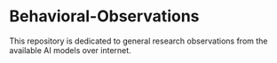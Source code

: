 # Behavioral-Observations
This repository is dedicated to general research observations from the available AI models over internet.
